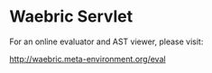 # Waebric Servlet #

For an online evaluator and AST viewer, please visit:

http://waebric.meta-environment.org/eval
